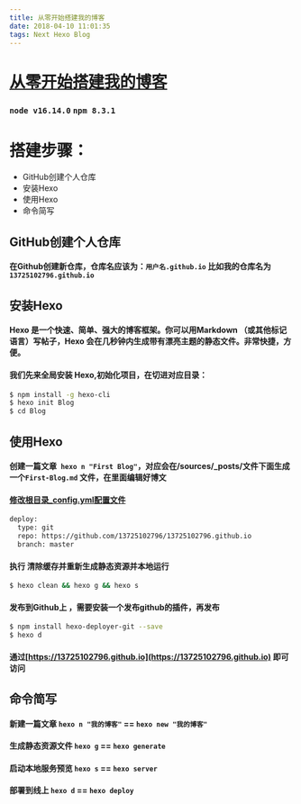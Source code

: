 ```yaml
---
title: 从零开始搭建我的博客
date: 2018-04-10 11:01:35
tags: Next Hexo Blog
---
```


# [从零开始搭建我的博客](https://github.com/13725102796/13725102796.github.io) 
### `node v16.14.0` `npm 8.3.1` 
# 搭建步骤：
* GitHub创建个人仓库
* 安装Hexo
* 使用Hexo
* 命令简写

## **GitHub创建个人仓库**
#### 在Github创建新仓库，仓库名应该为：`用户名.github.io` 比如我的仓库名为`13725102796.github.io`

## **安装Hexo**

#### Hexo 是一个快速、简单、强大的博客框架。你可以用Markdown （或其他标记语言）写帖子，Hexo 会在几秒钟内生成带有漂亮主题的静态文件。非常快捷，方便。
#### 我们先来全局安装 Hexo,初始化项目，在切进对应目录：
``` bash
$ npm install -g hexo-cli
$ hexo init Blog
$ cd Blog
```

## **使用Hexo**
#### 创建一篇文章` hexo n "First Blog"`，对应会在/sources/_posts/文件下面生成一个`First-Blog.md` 文件，在里面编辑好博文
#### [修改根目录_config.yml配置文件]()
``` bash
deploy:
  type: git
  repo: https://github.com/13725102796/13725102796.github.io 
  branch: master
```
#### 执行 清除缓存并重新生成静态资源并本地运行
``` bash
$ hexo clean && hexo g && hexo s
```

#### 发布到Github上 ，需要安装一个发布github的插件，再发布
``` bash 
$ npm install hexo-deployer-git --save
$ hexo d
```

#### 通过[https://13725102796.github.io](https://13725102796.github.io) 即可访问

## **命令简写**
#### 新建一篇文章 `hexo n "我的博客"` == `hexo new "我的博客"` 
#### 生成静态资源文件 `hexo g` == `hexo generate `
#### 启动本地服务预览 `hexo s` == `hexo server `
#### 部署到线上 `hexo d` == `hexo deploy `



